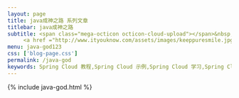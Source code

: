```yaml
---
layout: page
title: java成神之路 系列文章
titlebar: java成神之路
subtitle: <span class="mega-octicon octicon-cloud-upload"></span>&nbsp;&nbsp;
     <a href ="http://www.ityouknow.com/assets/images/keeppuresmile.jpg">关注公众号：<font color="#00FF00">纯洁的微笑</font>，回复"springcloud"进群交流。</a>
menu: java-god123
css: ['blog-page.css']
permalink: /java-god
keywords: Spring Cloud 教程,Spring Cloud 示例,Spring Cloud 学习,Spring Cloud 资源,Spring Cloud
---
```

{% include java-god.html %}